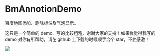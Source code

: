 # BmAnnotionDemo
百度地图添加、删除标注及气泡显示。

 这只是一个简单的 demo，写的比较粗糙，谢谢大家的支持！如果你觉得我写的 demo 对你有所帮助，请在 github 上下载的时候顺手给个 star，不胜感激！
 
 
 
 
![](http://code.cocoachina.com/uploads/attachments/20181221/137934/f4206de9bb43e64b5c7d9ce202187ff4.jpg)
